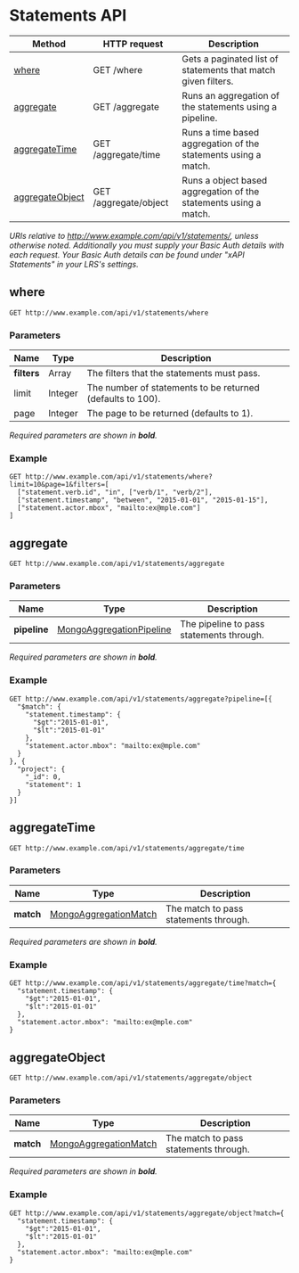 ---
---

# Statements API

Method | HTTP request | Description
--- | --- | ---
[where](#where) | GET /where | Gets a paginated list of statements that match given filters.
[aggregate](#aggregate) | GET /aggregate | Runs an aggregation of the statements using a pipeline.
[aggregateTime](#aggregatetime) | GET /aggregate/time | Runs a time based aggregation of the statements using a match.
[aggregateObject](#aggregateobject) | GET /aggregate/object | Runs a object based aggregation of the statements using a match.

*URIs relative to http://www.example.com/api/v1/statements/, unless otherwise noted. Additionally you must supply your Basic Auth details with each request. Your Basic Auth details can be found under "xAPI Statements" in your LRS's settings.*

## where
```
GET http://www.example.com/api/v1/statements/where
```

### Parameters
Name | Type | Description
--- | --- | ---
**filters** | Array<FilterArray> | The filters that the statements must pass.
limit | Integer | The number of statements to be returned (defaults to 100).
page | Integer | The page to be returned (defaults to 1).
*Required parameters are shown in __bold__.*

### Example
```
GET http://www.example.com/api/v1/statements/where?limit=10&page=1&filters=[
  ["statement.verb.id", "in", ["verb/1", "verb/2"],
  ["statement.timestamp", "between", "2015-01-01", "2015-01-15"],
  ["statement.actor.mbox", "mailto:ex@mple.com"]
]
```

## aggregate
```
GET http://www.example.com/api/v1/statements/aggregate
```

### Parameters
Name | Type | Description
--- | --- | ---
**pipeline** | [MongoAggregationPipeline](http://docs.mongodb.org/manual/core/aggregation-pipeline/) | The pipeline to pass statements through.
*Required parameters are shown in __bold__.*

### Example
```
GET http://www.example.com/api/v1/statements/aggregate?pipeline=[{
  "$match": {
    "statement.timestamp": {
      "$gt":"2015-01-01",
      "$lt":"2015-01-01"
    },
    "statement.actor.mbox": "mailto:ex@mple.com"
  }
}, {
  "project": {
    "_id": 0,
    "statement": 1
  }
}]
```

## aggregateTime
```
GET http://www.example.com/api/v1/statements/aggregate/time
```

### Parameters
Name | Type | Description
--- | --- | ---
**match** | [MongoAggregationMatch](http://docs.mongodb.org/manual/reference/operator/aggregation/match/) | The match to pass statements through.
*Required parameters are shown in __bold__.*

### Example
```
GET http://www.example.com/api/v1/statements/aggregate/time?match={
  "statement.timestamp": {
    "$gt":"2015-01-01",
    "$lt":"2015-01-01"
  },
  "statement.actor.mbox": "mailto:ex@mple.com"
}
```

## aggregateObject
```
GET http://www.example.com/api/v1/statements/aggregate/object
```

### Parameters
Name | Type | Description
--- | --- | ---
**match** | [MongoAggregationMatch](http://docs.mongodb.org/manual/reference/operator/aggregation/match/) | The match to pass statements through.
*Required parameters are shown in __bold__.*

### Example
```
GET http://www.example.com/api/v1/statements/aggregate/object?match={
  "statement.timestamp": {
    "$gt":"2015-01-01",
    "$lt":"2015-01-01"
  },
  "statement.actor.mbox": "mailto:ex@mple.com"
}
```

